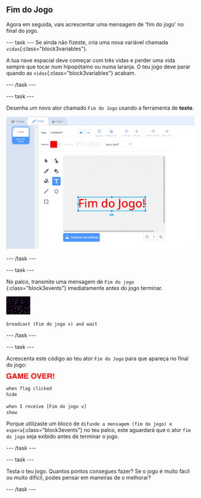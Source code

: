 ## Fim do Jogo

Agora em seguida, vais acrescentar uma mensagem de 'fim do jogo' no final do jogo.

--- task --- Se ainda não fizeste, cria uma nova variável chamada `vidas`{:class="block3variables"}.

A tua nave espacial deve começar com três vidas e perder uma vida sempre que tocar num hipopótamo ou numa laranja. O teu jogo deve parar quando as `vidas`{:class="block3variables"} acabam.

--- /task ---

--- task ---

Desenha um novo ator chamado `Fim do Jogo` usando a ferramenta de **texto**.

![captura de ecrã](images/invaders-game-over.png)

--- /task ---

--- task ---

No palco, transmite uma mensagem de `Fim do jogo` {:class="block3events"} imediatamente antes do jogo terminar.

![ator fimdojogo](images/stage-sprite.png)

```blocks3
broadcast (Fim do jogo v) and wait
```

--- /task ---

--- task ---

Acrescenta este código ao teu ator `Fim do Jogo` para que apareça no final do jogo:

![ator fimdojogo](images/gameover-sprite.png)

```blocks3
when flag clicked
hide

when I receive [Fim do jogo v]
show
```

Porque utilizaste um bloco de `difunde a mensagem (fim do jogo) e espera`{:class="block3events"} no teu palco, este aguardará que o ator `fim do jogo` seja exibido antes de terminar o jogo.

--- /task ---

--- task ---

Testa o teu jogo. Quantos pontos consegues fazer? Se o jogo é muito fácil ou muito difícil, podes pensar em maneiras de o melhorar?

--- /task ---